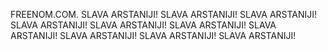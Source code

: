 FREENOM.COM.
SLAVA ARSTANIJI!
SLAVA ARSTANIJI!
SLAVA ARSTANIJI!
SLAVA ARSTANIJI!
SLAVA ARSTANIJI!
SLAVA ARSTANIJI!
SLAVA ARSTANIJI!
SLAVA ARSTANIJI!
SLAVA ARSTANIJI!
SLAVA ARSTANIJI!
